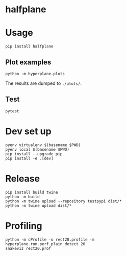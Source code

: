 # halfplane

# Usage

```
pip install halfplane
```

## Plot examples

```
python -m hyperplane.plots
```

The results are dumped to `./plots/`.

## Test

```
pytest
```

# Dev set up

```
pyenv virtualenv $(basename $PWD)
pyenv local $(basename $PWD)
pip install --upgrade pip
pip install -e .[dev]
```

# Release

```
pip install build twine
python -m build
python -m twine upload --repository testpypi dist/*
python -m twine upload dist/*
```

# Profiling

```
python -m cProfile -o rect20.profile -m hyperplane.run.perf.plain_detect 20
snakeviz rect20.prof
```
